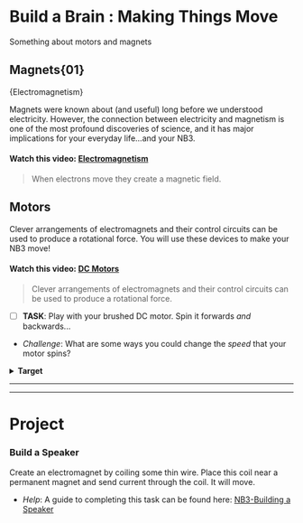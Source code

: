# Build a Brain : Making Things Move
Something about motors and magnets

## Magnets{01}
{Electromagnetism}

Magnets were known about (and useful) long before we understood electricity. However, the connection between electricity and magnetism is one of the most profound discoveries of science, and it has major implications for your everyday life...and your NB3.

#### Watch this video: [Electromagnetism](https://vimeo.com/1000810115)
> When electrons move they create a magnetic field.

## Motors
Clever arrangements of electromagnets and their control circuits can be used to produce a rotational force. You will use these devices to make your NB3 move!

#### Watch this video: [DC Motors](https://vimeo.com/1000824116)
> Clever arrangements of electromagnets and their control circuits can be used to produce a rotational force.

- [ ] **TASK**: Play with your brushed DC motor. Spin it forwards *and* backwards...
- *Challenge*: What are some ways you could change the *speed* that your motor spins?
<details><summary><strong>Target</strong></summary>
Switching the direction that current flows through your motor will change the direction it spins.
</details><hr>

---

# Project
### Build a Speaker
Create an electromagnet by coiling some thin wire. Place this coil near a permanent magnet and send current through the coil. It will move. 
- *Help*: A guide to completing this task can be found here: [NB3-Building a Speaker](https://vimeo.com/??????)
